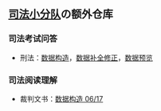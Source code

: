 ## [司法小分队](https://github.com/Charlie-XIAO/Law_Prompt)の额外仓库

### 司法考试问答

- 刑法：[数据构造](https://charlie-xiao.github.io/Law_Prompt_Data/storage/FD-flwd-xf-1.html)，[数据补全修正](https://charlie-xiao.github.io/Law_Prompt_Data/storage/FD-flwd-xf-2.html)，[数据预览](https://charlie-xiao.github.io/Law_Prompt_Data/storage/FD-flwd-xf.txt)

### 司法阅读理解

- 裁判文书：[数据构造 06/17](https://charlie-xiao.github.io/Law_Prompt_Data/storage/FD-ydlj-1.html)

